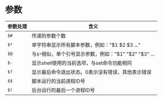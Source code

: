 # 参数

|参数处理|含义|
|-----|-----|
|`$#`|传递的参数个数|
|`$*`|单字符串显示所有脚本参数，例如："$1 $2 $3 ..."|
|`$@`|与`$*`相似，单个引号显示参数，例如："$1" "$2" "$3" ...|
|`$-`|显示shell使用的当前选项，与set命令功能相同|
|`$?`|显示最后命令退出状态。0表示没有错误，其他表示错误|
|`$$`|脚本运行的当前进程ID号|
|`$!`|后台运行的最后一个进程ID号|
